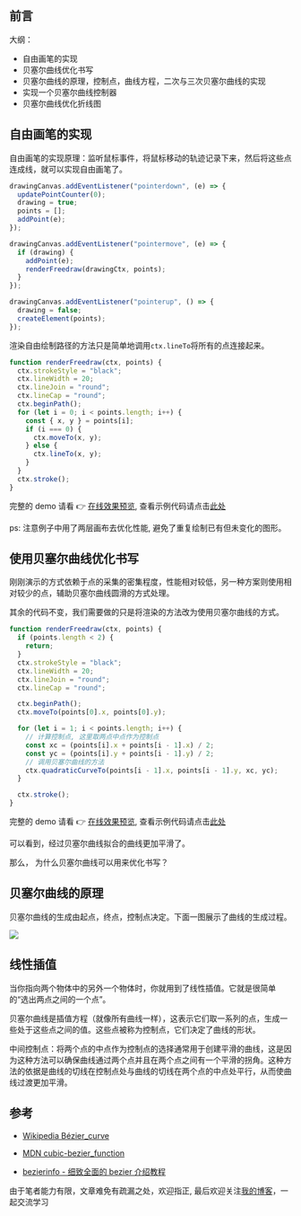 ## 前言

大纲：

- 自由画笔的实现
- 贝塞尔曲线优化书写
- 贝塞尔曲线的原理，控制点，曲线方程，二次与三次贝塞尔曲线的实现
- 实现一个贝塞尔曲线控制器
- 贝塞尔曲线优化折线图

## 自由画笔的实现

自由画笔的实现原理：监听鼠标事件，将鼠标移动的轨迹记录下来，然后将这些点连成线，就可以实现自由画笔了。

```js
drawingCanvas.addEventListener("pointerdown", (e) => {
  updatePointCounter(0);
  drawing = true;
  points = [];
  addPoint(e);
});

drawingCanvas.addEventListener("pointermove", (e) => {
  if (drawing) {
    addPoint(e);
    renderFreedraw(drawingCtx, points);
  }
});

drawingCanvas.addEventListener("pointerup", () => {
  drawing = false;
  createElement(points);
});
```

渲染自由绘制路径的方法只是简单地调用`ctx.lineTo`将所有的点连接起来。

```js
function renderFreedraw(ctx, points) {
  ctx.strokeStyle = "black";
  ctx.lineWidth = 20;
  ctx.lineJoin = "round";
  ctx.lineCap = "round";
  ctx.beginPath();
  for (let i = 0; i < points.length; i++) {
    const { x, y } = points[i];
    if (i === 0) {
      ctx.moveTo(x, y);
    } else {
      ctx.lineTo(x, y);
    }
  }
  ctx.stroke();
}
```

完整的 demo 请看 👉 [在线效果预览](https://chenxiaoyao6228.github.io/html-preview/?https://github.com/chenxiaoyao6228/fe-notes/blob/main/Canvas/_demo/freedraw/freedraw.html), 查看示例代码请点击[此处](./_demo/freedraw/freedraw.html)

ps: 注意例子中用了两层画布去优化性能, 避免了重复绘制已有但未变化的图形。

## 使用贝塞尔曲线优化书写

刚刚演示的方式依赖于点的采集的密集程度，性能相对较低，另一种方案则使用相对较少的点，辅助贝塞尔曲线圆滑的方式处理。

其余的代码不变，我们需要做的只是将渲染的方法改为使用贝塞尔曲线的方式。

```js
function renderFreedraw(ctx, points) {
  if (points.length < 2) {
    return;
  }
  ctx.strokeStyle = "black";
  ctx.lineWidth = 20;
  ctx.lineJoin = "round";
  ctx.lineCap = "round";

  ctx.beginPath();
  ctx.moveTo(points[0].x, points[0].y);

  for (let i = 1; i < points.length; i++) {
    // 计算控制点, 这里取两点中点作为控制点
    const xc = (points[i].x + points[i - 1].x) / 2;
    const yc = (points[i].y + points[i - 1].y) / 2;
    // 调用贝塞尔曲线的方法
    ctx.quadraticCurveTo(points[i - 1].x, points[i - 1].y, xc, yc);
  }

  ctx.stroke();
}
```

完整的 demo 请看 👉 [在线效果预览](https://chenxiaoyao6228.github.io/html-preview/?https://github.com/chenxiaoyao6228/fe-notes/blob/main/Canvas/_demo/freedraw/freedraw-with-bezier.html), 查看示例代码请点击[此处](./_demo/freedraw/freedraw-with-bezier.html)

可以看到，经过贝塞尔曲线拟合的曲线更加平滑了。

那么， 为什么贝塞尔曲线可以用来优化书写？

## 贝塞尔曲线的原理

贝塞尔曲线的生成由起点，终点，控制点决定。下面一图展示了曲线的生成过程。

![](https://cdn.jsdelivr.net/gh/chenxiaoyao6228/cloudimg@main/2023/bezier-curve-generation.png)
## 线性插值

当你指向两个物体中的另外一个物体时，你就用到了线性插值。它就是很简单的“选出两点之间的一个点”。

贝塞尔曲线是插值方程（就像所有曲线一样），这表示它们取一系列的点，生成一些处于这些点之间的值。这些点被称为控制点，它们决定了曲线的形状。

中间控制点：将两个点的中点作为控制点的选择通常用于创建平滑的曲线，这是因为这种方法可以确保曲线通过两个点并且在两个点之间有一个平滑的拐角。这种方法的依据是曲线的切线在控制点处与曲线的切线在两个点的中点处平行，从而使曲线过渡更加平滑。

## 参考

- [Wikipedia Bézier_curve](https://en.wikipedia.org/wiki/B%C3%A9zier_curve)

- [MDN cubic-bezier_function](https://developer.mozilla.org/zh-CN/docs/Web/CSS/easing-function#using_the_cubic-bezier_function)

- [bezierinfo - 细致全面的 bezier 介绍教程](https://pomax.github.io/bezierinfo/zh-CN)

由于笔者能力有限，文章难免有疏漏之处，欢迎指正, 最后欢迎关注[我的博客](https://chenxiaoyao.cn)，一起交流学习
